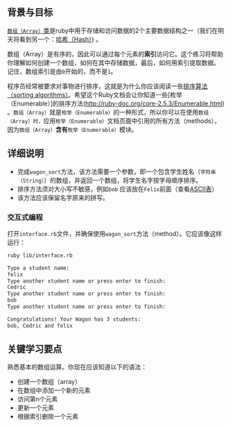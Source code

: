 ## 背景与目标

[`数组（Array）`类](http://www.ruby-doc.org/core-2.5.3/Array.html)是ruby中用于存储和访问数据的2个主要数据结构之一（我们在明天将看到另一个：[哈希（Hash）](http://www.ruby-doc.org/core-2.5.3/Hash.html )) 。

数组（Array）是有序的，因此可以通过每个元素的**索引**访问它。这个练习将帮助你理解如何创建一个数组，如何在其中存储数据，最后，如何用索引提取数据。
记住，数组索引是由`0`开始的，而不是`1`。

程序员经常被要求对事物进行排序，这就是为什么你应该阅读一些[排序算法（sorting algorithms）](http://en.wikipedia.org/wiki/Sorting_algorithm)。希望这个Ruby文档会让你知道一些[枚举（Enumerable）]的排序方法(http://ruby-doc.org/core-2.5.3/Enumerable.html) 。`数组（Array）`就是`枚举（Enumerable）`的一种形式，所以你可以在使用`数组（Array）时，`应用`枚举（Enumerable）`文档页面中引用的所有方法（methods），因为`数组（Array）`**含有**`枚举（Enumerable）`模块。

## 详细说明

- 完成`wagon_sort`方法，该方法需要一个参数，即一个包含学生姓名（`字符串（String）`）的数组，并返回一个数组，将学生名字按字母顺序排序。
- 排序方法须对大小写不敏感，例如`bob` 应该放在`Felix`前面（查看[ASCII表](http://www.asciitable.com/)）
- 该方法应该保留名字原来的拼写。

### 交互式编程

打开`interface.rb`文件，并确保使用`wagon_sort`方法（method）。它应该像这样运行：

```bash
ruby lib/interface.rb

Type a student name:
felix
Type another student name or press enter to finish:
Cedric
Type another student name or press enter to finish:
bob
Type another student name or press enter to finish:

Congratulations! Your Wagon has 3 students:
bob, Cedric and felix
```

## 关键学习要点

熟悉基本的数组运算。你现在应该知道以下的语法：

- 创建一个数组（array）
- 在数组中添加一个新的元素
- 访问第n个元素
- 更新一个元素
- 根据索引删除一个元素
